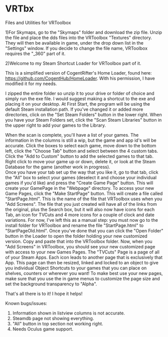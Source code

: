 # VRTbx
Files and Utilities for VRToolbox



1)For Skymaps, go to the "Skymaps" folder and download the zip file.  Unzip the file and place the dds files into the VRToolbox "Textures" directory.  They will then be available in game, under the drop down list in the "Settings" window.  If you decide to change the file name, VRToolbox requires the "_360" part of it.



2)Welcome to my Steam Shortcut Loader for VRToolbox part of it.

This is a simplified version of CogentRifter's Home Loader, found here:  https://github.com/CogentHub/HomeLoader.   With his permission, I have modified it for my needs.

I zipped the entire folder so unzip it to your drive or folder of choice and simply run the exe file.  I would suggest making a shortcut to the exe and placing it on your desktop.
At First Start, the program will be using the default Steam installation path.  If you've changed it or added more directories, click on the "Set Steam Folders" button in the lower right.   When you have your Steam Folders set, click the "Scan Steam Libraries" button in the upper right to add your games to the Library.

When the scan is complete, you'll have a list of your games.  The information in the columns is still a wip, but the game and app id's will be accurate.  Click the boxes to select each game,  move down to the bottom left, click the "Choose Tab" button and select between the 4 custom tabs.  Click the "Add to Custom" button to add the selected games to that tab.
Right click to move your game up or down, delete it, or look at the Steam Database for the game (another work in progress).  
Once you have your tab set up the way that you like it, go to that tab, click the "All" box to select your games (deselect it and choose your individual games if you'd like) and press the "Create Game Page" button.  This will create your GamePage in the "Webpage" directory.
To access your new Game Pages, click the "Make StartPage" button.  This will create a file called "StartPage.html".  This is the name of the file that VRToolbox uses when you  "Add Screens".  The file that you just created will have all of the links from the original, plus the Search box, but it will also now have icons for each Tab, an icon for TVCuts and 4 more icons for a couple of clock and date variations.
For now, I've left this as a manual step:  you must now go to the install folder for VRToolbox and rename the file "StartPage.html" to "StartPageOld.html".  Once you've done that you can click the "Open Folder" button in the Loader to open the folder holding your new customized version.  Copy and paste that into the VRToolbox folder.  Now, when you "Add Screens" in VRToolbox, you should see your new customized page with access to your new Games Pages.
The "TVCuts" Page is a page of all of your Steam Apps.  Each icon leads to another page that is exclusively that App.  This page can then be resized, linked and locked to an object to give you individual Object Shortcuts to your games that you can place on shelves, counters or wherever you want!
To make best use your new pages, make sure that you use the in game menus to customize the page size and set the background transparency to "Alpha".

That's all there is to it!  I hope it helps!

Known bugs/issues:
1) Information shown in listview columns is not accurate.
2) Steamdb page not showing everything.
3) "All" button in top section not working right.
4) Needs Oculus game support.





